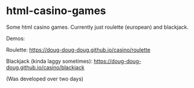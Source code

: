 # html-casino-games

Some html casino games. Currently just roulette (european) and blackjack.

Demos:

Roulette: https://doug-doug-doug.github.io/casino/roulette

Blackjack (kinda laggy sometimes): https://doug-doug-doug.github.io/casino/blackjack

(Was developed over two days)
